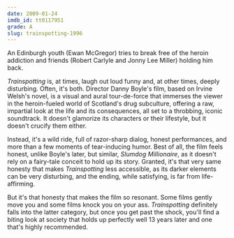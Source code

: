 ```yaml
---
date: 2009-01-24
imdb_id: tt0117951
grade: A
slug: trainspotting-1996
---
```


An Edinburgh youth (Ewan McGregor) tries to break free of the heroin addiction and friends (Robert Carlyle and Jonny Lee Miller) holding him back.

_Trainspotting_ is, at times, laugh out loud funny and, at other times, deeply disturbing. Often, it's both. Director Danny Boyle's film, based on Irvine Welsh's novel, is a visual and aural tour-de-force that immerses the viewer in the heroin-fueled world of Scotland's drug subculture, offering a raw, impartial look at the life and its consequences, all set to a throbbing, iconic soundtrack. It doesn't glamorize its characters or their lifestyle, but it doesn't crucify them either.

Instead, it's a wild ride, full of razor-sharp dialog, honest performances, and more than a few moments of tear-inducing humor. Best of all, the film feels honest, unlike Boyle's later, but similar, <span data-imdb-id="tt1010048">_Slumdog Millionaire_</span>, as it doesn't rely on a fairy-tale conceit to hold up its story. Granted, it's that very same honesty that makes _Trainspotting_ less accessible, as its darker elements can be very disturbing, and the ending, while satisfying, is far from life-affirming.

But it's that honesty that makes the film so resonant. Some films gently move you and some films knock you on your ass. _Trainspotting_ definitely falls into the latter category, but once you get past the shock, you'll find a biting look at society that holds up perfectly well 13 years later and one that's highly recommended.
